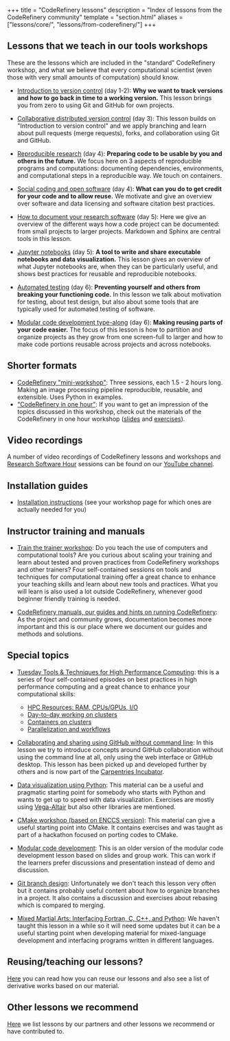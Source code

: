 +++
title = "CodeRefinery lessons"
description = "Index of lessons from the CodeRefinery community"
template = "section.html"
aliases = ["lessons/core/", "lessons/from-coderefinery/"]
+++

<!-- toc -->


## Lessons that we teach in our tools workshops

These are the lessons which are included in the "standard" CodeRefinery
workshop, and what we believe that every computational scientist (even those
with very small amounts of computation) should know.

- [Introduction to version control](https://coderefinery.github.io/git-intro/) (day 1-2):
  **Why we want to track versions and how to go back in time to a working version.**
  This lesson brings you from zero to using Git and GitHub for own projects.

- [Collaborative distributed version control](https://coderefinery.github.io/git-collaborative/) (day 3):
  This lesson builds on "Introduction to version control" and we apply branching and learn about pull requests
  (merge requests), forks, and collaboration using Git and GitHub.

- [Reproducible research](https://coderefinery.github.io/reproducible-research/) (day 4):
  **Preparing code to be usable by you and others in the future.**
  We focus here on 3 aspects of reproducible programs and computations: documenting dependencies,
  environments, and computational steps in a reproducible way. We touch on containers.

- [Social coding and open software](https://coderefinery.github.io/social-coding/) (day 4):
  **What can you do to get credit for your code and to allow reuse.**
  We motivate and give an overview over software and data licensing and software citation best practices.

- [How to document your research software](https://coderefinery.github.io/documentation/) (day 5):
  Here we give an overview of the different ways how a code project can be documented: from small projects to larger projects.
  Markdown and Sphinx are central tools in this lesson.

- [Jupyter notebooks](https://coderefinery.github.io/jupyter/) (day 5):
  **A tool to write and share executable notebooks and data visualization.**
  This lesson gives an overview of what Jupyter notebooks are, when they can be
  particularly useful, and shows best practices for reusable and reproducible
  notebooks.

- [Automated testing](https://coderefinery.github.io/testing/) (day 6):
  **Preventing yourself and others from breaking your functioning code.**
  In this lesson we talk about motivation for testing, about test design, but
  also about some tools that are typically used for automated testing of
  software.

- [Modular code development type-along](https://coderefinery.github.io/modular-type-along/) (day 6):
  **Making reusing parts of your code easier.**
  The focus of this lesson is how to partition and organize projects as they
  grow from one screen-full to larger and how to make code portions reusable
  across projects and across notebooks.


## Shorter formats

- [CodeRefinery "mini-workshop"](https://coderefinery.github.io/mini-workshop/):
  Three sessions, each 1.5 - 2 hours long. Making an image processing pipeline
  reproducible, reusable, and extensible. Uses Python in examples.
- ["CodeRefinery in one hour"](https://coderefinery.github.io/research-software-engineering/):
  If you want to get an impression of the topics discussed in this workshop,
  check out the materials of the CodeRefinery in one hour workshop
  ([slides](https://zenodo.org/records/8242055)
  and
  [exercises](https://coderefinery.github.io/research-software-engineering/)).


## Video recordings

A number of video recordings of CodeRefinery lessons and workshops and
[Research Software Hour](https://researchsoftwarehour.github.io/) sessions can be
found on our [YouTube
channel](https://www.youtube.com/channel/UC47aupE7HKGduAjXKt1Gwrg/videos).


## Installation guides

- [Installation instructions](https://coderefinery.github.io/installation/) (see your workshop page for which ones are actually needed for you)


## Instructor training and manuals

- [Train the trainer workshop](https://coderefinery.github.io/train-the-trainer/):
  Do you teach the use of computers and computational tools? Are you curious
  about scaling your training and learn about tested and proven practices from
  CodeRefinery workshops and other trainers?  Four self-contained sessions on
  tools and techniques for computational training offer a great chance to enhance
  your teaching skills and learn about new tools and practices. What you will
  learn is also used a lot outside CodeRefinery, whenever good beginner friendly
  training is needed.

- [CodeRefinery manuals, our guides and hints on running CodeRefinery](https://coderefinery.github.io/manuals/):
  As the project and community grows, documentation becomes more important and
  this is our place where we document our guides and methods and solutions.


## Special topics

- [Tuesday Tools & Techniques for High Performance Computing](https://scicomp.aalto.fi/training/scip/ttt4hpc-2024/):
  this is a series of four self-contained episodes on best practices in high performance computing
  and a great chance to enhance your computational skills:
  - [HPC Resources: RAM, CPUs/GPUs, I/O](https://coderefinery.github.io/TTT4HPC_resource_management/)
  - [Day-to-day working on clusters](https://coderefinery.github.io/TTT4HPC_Interactive/)
  - [Containers on clusters](https://coderefinery.github.io/hpc-containers/)
  - [Parallelization and workflows](https://coderefinery.github.io/TTT4HPC_parallel_workflows/)

- [Collaborating and sharing using GitHub without command line](https://coderefinery.github.io/github-without-command-line/):
  In this lesson we try to introduce concepts around GitHub collaboration
  without using the command line at all, only using the web interface or GitHub
  desktop. This lesson has been picked up and developed further by others and
  is now part of the [Carpentries Incubator](https://github.com/carpentries-incubator/proposals/issues/166).

- [Data visualization using Python](https://coderefinery.github.io/data-visualization-python/):
  This material can be a useful and pragmatic starting point for somebody who
  starts with Python and wants to get up to speed with data visualization.
  Exercises are mostly using [Vega-Altair](https://altair-viz.github.io/)
  but also other libraries are mentioned.

- [CMake workshop (based on ENCCS version)](https://coderefinery.github.io/cmake-workshop/):
  This material can give a useful starting point into CMake. It contains
  exercises and was taught as part of a hackathon focused on porting codes to
  CMake.

- [Modular code development](http://cicero.xyz/v3/remark/0.14.0/github.com/coderefinery/modular-code-development/master/talk.md):
  This is an older version of the modular code development lesson based on
  slides and group work. This can work if the learners prefer discussions and
  presentation instead of demo and discussion.

- [Git branch design](https://coderefinery.github.io/git-branch-design/):
  Unfortunately we don't teach this lesson very often but it contains probably
  useful content about how to organize branches in a project. It also contains
  a discussion and exercises about rebasing which is compared to merging.

- [Mixed Martial Arts: Interfacing Fortran, C, C++, and Python](https://coderefinery.github.io/mma/):
  We haven't taught this lesson in a while so it will need some updates but it
  can be a useful starting point when developing material for mixed-language
  development and interfacing programs written in different languages.


## Reusing/teaching our lessons?

[Here](@/lessons/reusing.md) you can read how you can reuse our lessons and
also see a list of derivative works based on our material.


## Other lessons we recommend

[Here](@/lessons/other.md) we list lessons by our partners and other lessons we
recommend or have contributed to.
